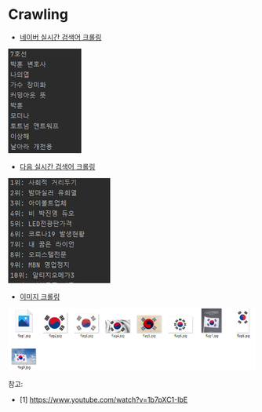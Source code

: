 

# Crawling

- [네이버  실시간 검색어 크롤링](https://github.com/musicjae/Crawling/blob/main/naver_ranking_crawling.py)
  
  
![naver_ranking_img](readme_img/naver_ranking_img.PNG)

- [다음 실시간 검색어 크롤링](https://github.com/musicjae/Crawling/blob/main/daum_ranking_crawling.py)  
  
  
![daum_ranking](readme_img/daum_ranking.PNG)

- [이미지 크롤링](https://github.com/musicjae/Crawling/blob/main/img_crawling.py)    

![flag](readme_img/flag.PNG)

참고:  

- [1] https://www.youtube.com/watch?v=1b7pXC1-IbE  

  
